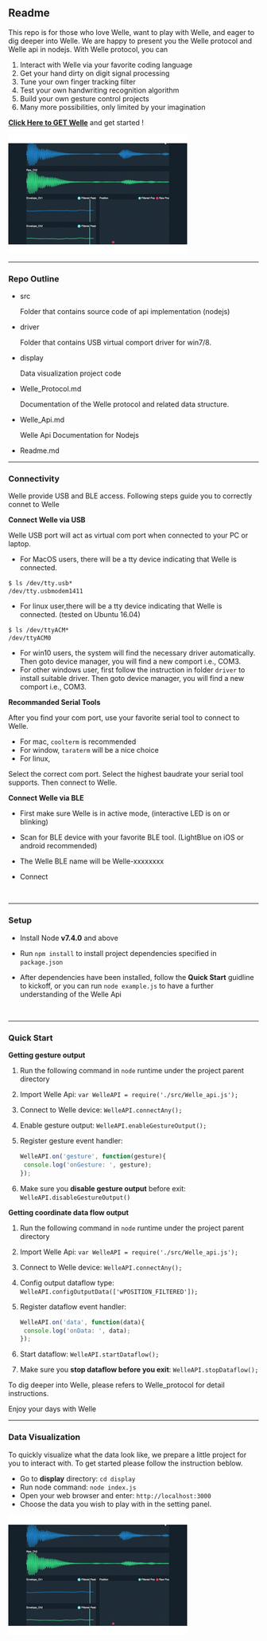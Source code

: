 ## Readme

This repo is for those who love Welle,  want to play with Welle,  and eager to dig deeper into Welle. We are happy to present you the Welle protocol and Welle api in nodejs. With Welle protocol, you can 

1. Interact with Welle via your favorite coding language
2. Get your hand dirty on digit signal processing
3. Tune your own finger tracking filter
4. Test your own handwriting recognition algorithm
5. Build your own gesture control projects
6. Many more possibilities, only limited by your imagination


[**Click Here to GET Welle**](https://www.indiegogo.com/projects/Welle-turn-any-surface-into-a-smart-interface-gadget) and get started !

![Welle_display](image/Welle_display.gif)

-----



### Repo Outline

- src 

  Folder that contains source code of api implementation (nodejs)

- driver

  Folder that contains USB virtual comport driver for win7/8.

- display

  Data visualization project code

- Welle_Protocol.md

  Documentation of the Welle protocol and related data structure.

- Welle_Api.md


    Welle Api Documentation for Nodejs

- Readme.md

---

### Connectivity

Welle provide USB and BLE access. Following steps guide you to correctly connet to Welle



**Connect Welle via USB**

Welle USB port will act as virtual com port when connected to your PC or laptop.

- For MacOS users, there will be a tty device indicating that Welle is connected.

```shell
$ ls /dev/tty.usb*
/dev/tty.usbmodem1411
```

- For linux user,there will be a tty device indicating that Welle is connected. (tested on Ubuntu 16.04)

```Shell
$ ls /dev/ttyACM*
/dev/ttyACM0
```

- For win10 users,  the system will find the necessary driver automatically. Then goto device manager, you will find a new comport  i.e.,  COM3.
- For other windows user,  first follow the instruction in folder `driver` to install suitable driver. Then goto device manager, you will find a new comport  i.e.,  COM3.



**Recommanded Serial Tools**

After you find your com port, use your favorite serial tool to connect to Welle.

- For mac, `coolterm` is recommended
- For window, `taraterm` will be a nice choice
- For linux, 

Select the correct com port. Select the highest baudrate your serial tool supports. Then connect to Welle.



**Connect Welle via BLE**

- First make sure Welle is in active mode, (interactive LED is on or blinking)
- Scan for BLE device with your favorite BLE tool. (LightBlue on iOS or android recommended)
- The Welle BLE name will be Welle-xxxxxxxx
- Connect

  ​

---

### Setup

- Install Node **v7.4.0** and above

- Run `npm install`  to install project dependencies specified in `package.json`

- After dependencies have been installed, follow the **Quick Start** guidline to kickoff, or you can run `node example.js` to have a further understanding of the Welle Api

  ​

---

### Quick Start

**Getting gesture output**

1. Run the following command in `node` runtime under the project parent directory

2. Import Welle Api: `var WelleAPI = require('./src/Welle_api.js');`

3. Connect to Welle device: `WelleAPI.connectAny();`

4. Enable gesture output: `WelleAPI.enableGestureOutput();`

5. Register gesture event handler: 

   ```javascript
   WelleAPI.on('gesture', function(gesture){
   	console.log('onGesture: ', gesture);	
   });
   ```

6. Make sure you **disable gesture output** before exit: `WelleAPI.disableGestureOutput()`



**Getting coordinate data flow output**

1. Run the following command in `node` runtime under the project parent directory

2. Import Welle Api: `var WelleAPI = require('./src/Welle_api.js');`

3. Connect to Welle device: `WelleAPI.connectAny();`

4. Config output dataflow type: `WelleAPI.configOutputData(['wPOSITION_FILTERED']);`

5. Register dataflow event handler: 

   ```javascript
   WelleAPI.on('data', function(data){
   	console.log('onData: ', data);	
   });
   ```

6. Start dataflow: `WelleAPI.startDataflow();`

7. Make sure you **stop dataflow before you exit**: `WelleAPI.stopDataflow();`


To dig deeper into Welle,  please refers to Welle_protocol for detail instructions.


Enjoy your days with Welle


---

### Data Visualization


To quickly visualize what the data look like, we prepare a little project for you to interact with. To get started please follow the instruction beblow.

- Go to **display** directory: `cd display`
- Run node command: `node index.js`
- Open your web browser and enter: `http://localhost:3000`
- Choose the data you wish to play with in the setting panel. 


![Welle_display](image/welle_display.gif)

